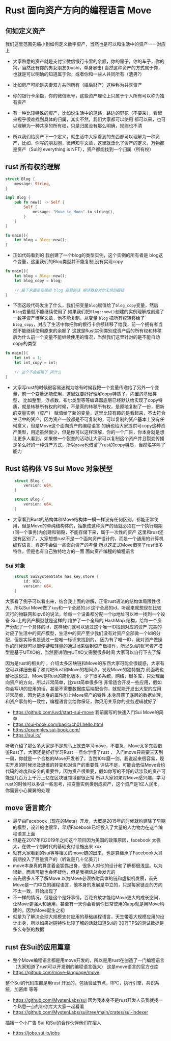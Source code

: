 # Rust 面向资产方向的编程语言 Move

## 何如定义资产
我们这里范围先缩小到如何定义数字资产，当然也是可以和生活中的资产一一对应上
- 大家熟悉的资产就是支付宝微信银行卡里的余额，你的房子，你的车子，你的狗，当然还有你的男女朋友(bushi，单身暴击)
当然这种资产的方式属于你，也就是可以明确的知道属于你，或者你和一些人共同所有（渣男?）
- 比如房产可能是夫妻双方共同所有（婚后财产）这种称为共享资产
- 你的银行卡余额，你的微信账号，这些资产理论上只属于个人所有可以称为独有资产
- 有一种比较特殊的资产，比如说生活中的道路，路边的野花（不要采），看起来视乎很难找到具体的归属，其实不然，我们大家都可以使用
都可以采，也可以理解为一种共享的所有权，只是归属没有那么明确，规则也不清

- 所以我们给资产下一个定义，就生活中大家看到的东西都可以理解为一种资产，比如，你写的朋友圈，微博知乎文章，这里就泛化了资产的定义，万物都是资产（Sui的 everything is NFT），资产都能找到一个归属（所有权）

## rust 所有权的理解
```rust
struct Blog {
    message: String,
}

impl Blog {
    pub fn new() -> Self {
        Self {
            message: "Move to Moon".to_string(),
        }
    }
}

fn main(){
    let blog = Blog::new();
}

```
- 正如代码看到的 我创建了一个blog的类型实例，这个实例的所有者是 blog这个变量，这里我们的Blog类型并不能复制,没有实现copy 
```rust
fn main(){
    let blog = Blog::new();
    let blog_copy = blog;
    
    // 接下来要是在使用 blog 变量的话 编译器会对你无情的报错
}
```
- 下面这段代码发生了什么，我们把变量`blog`赋值给了`blog_copy`变量，然后`blog`变量就不能继续使用了
如果我们把`Blog::new()`创建的实例理解成创建了一数字资产博客文章，他不能复制，从变量 `blog` 把所有权转移给了 `blog_copy`，对应了生活中你把你的银行卡余额转移了给我，前一个拥有者当然不能继续使用原来的余额了
这就是Rust实例类别成资产后的所有权和转移后为什么前一个变量不能继续使用的情况，当然我们这里针对的是不能自动copy的类型

```rust
fn main(){
    let int = 1;
    let int_copy = int;
    
    // 这个不会报错了 问什么
}
```
- 大家写rust的时候很容易迷糊为啥有时候我把一个变量传递给了另外一个变量，前一个变量还能使用，这里就要好好理解copy特质了，内置的基础类型，
比如整型，浮点数，布尔类型等等编译器底层已经默认给实现了copy特质，就是转移所有权的时候，不是真的转移所有权，是原地复制了一份，把新的变量实例（资产）
赋值给了新的变量，这里比较有趣的是看起来，不太符合生活中的资产，因为资产一般都是不可复制的，可以复制的资产基本上没有任何意义，但是Move这个面向资产的编程语言
的确也给大家提供可copy这种资产类型，用途虽然很少，但是你可以这样理解，你的一个广告，你本身就是想让更多人看到，如果做一个裂变的活动让大家可以复制这个资产并且裂变传播
是多么好的一种资产方式，所以`move`也借鉴了rust的copy特质，当然名字叫了能力

## Rust 结构体 VS Sui Move 对象模型

```rust
    struct Blog {
        version: u64,
    }
```

```rust
    struct Blog {
        version: u64,
    }
```
- 大家看到Rust的结构体和Move结构体一模一样没有任何区别，都能正常使用，但是Move的单纯结构体的，抽象成这种资产的话就必须在一个执行周期(同一个事务)内创建和销毁，不能存储下来，属于一次性的资产
这里和rust还是有区别了，大家想想rust不是一个面向资产设计的，而是一个通用的计算机编程语言，肯定不会做一些面向资产的考量
所以这正式Move借鉴了rust很多特性，但是也有自己独特地方的一面 面向资产编程的编程语言

### Sui 对象
```rust
    struct SuiSystemState has key,store {
        id: UID,
        version: u64,
    }
```
大家看了例子可以看出来，结合我上面的讲解，正常rust语法的结构体局限性很大，所以Sui Move做了`key`和一个全局的`id`
这个全局的id，听起来就想现在比较流行的物联网和ipv6的说法，给每一个设备都分配一个ip地址可以唯一找到一个设备
Sui上的资产模型就是这样的 维护了一个全局的 HashMap 结构，给每一个资产分配了一个具体的id，这样我们就可以通过这个唯一ID找到对应的资产
完美的对应了生活中的资产模型，生活中的资产至少我们没有对资产全部做一个id的分配，但是实际也是通过一些唯一标识来找到的，
因为有了唯一ID，我对资产做操作的时候就可以很便捷和轻量的通过id来做到资产做操作，所以Sui的账号资产模型是基于UTXO的，当然要讲明白UTXO又需要很多时间
大家可以自行下去了解


因为是rust的相关的 ，介绍太多区块链和Move的东西大家可能会很疑惑，大家有空可以详细去看了和对吧Rust和Move的相同点，发现Move的独特魅力
前面我也给社区说过，Move是Rust的简化版本，少了很多系统，网络，很多库，只处理面向资产的方向，所以非常简单，比rust简单很多倍
非常适合开发一些应用，假如你会写UI的应用的话，甚至不需要数据库后端配合你，就就能开发出大型的应用非常简单，因为链本身的属性加上Move资产的特性
本身屏蔽了底层的数据处理，和资产事务的一致性，编程语言会给你保证，你只用关系你的业务逻辑就好了

- https://github.com/uvd/start-sui-move 我前面写的快速入门Sui Move的简单
- https://sui-book.com/basic/ch01.hello.html
- https://examples.sui-book.com/
- https://sui.io/


听我介绍了那么多大家是不是想马上就去学习move，不要急，Move太多东西借鉴Rust了，大家还是好好学习Rust 一旦你学懂了rust ，
入门move只需要三天到一周，你就是一个合格的Move开发者了，当然10年磨一剑，我说起来很容易，现实开发的时候涉及思维的转变和对资产的重要性
评估不足，可能会低估Move合约代码的难度和安全的重要性，因为资产很重要，假如你写的不好的话涉及的资产可能是几百万上千万上亿在区块链领域都很正常
所以大家如果对Move感兴趣，学习rust的时候可以多做一些思考，把变量实例类别成资产，这个资产是1亿人民币，你需要小心翼翼的处理


## move 语言简介
- 最早由Facebook（现在的Meta）开发，大概是2015年的时候就构建除了早期的模型，设计的也很早，早期Facebook已经投入了大量的人力物力在这个编程语言上面
- 但是在2017年和2019年之间这个项目因为美国的政策原因，facebook 太强大，在做一个划时代的基础支付设施出来 xxx
- 就有大家看到的sui等等相关的move链的出来，也是算继承了Facebook大哥前期投入了巨量资产的（听说是几十亿美刀）
- move本身真的算含着金钥匙出身，很多人对他的设计和了解都很浅显。以为很新，而且可能也会怀疑他，但是我相信总会发光的
- 首先很多人不了解Move 以为Move必须依附具体的链和虚拟机发展，首先Move是一门中立的编程语言，他本身的发展是中立的，只是每家链走的方向不太一致，开始出现了
- 不一样的情况，但是这个是好事情，百花齐放才能给Move更大的成长空间，让Move更强大和通用，甚至有一天你会看到你日常使用的app就是用Move构建的，因为Move诞生之初
- 就是为了解决全球大规模支付应用的基础编程语言，天生带着大规模应用的设计出身，所以如果对链特性比较了解的话就知道Sui的 30万TPS的测试数据是多么夸张的数据


## rust 在Sui的应用篇章

- 整个Move编程语言都是用move开发的，所以是用rust在创造了一门编程语言 （大家知道了rust可以开发别的编程语言强大）
这是move语言的官方仓库
- https://github.com/move-language/move

 整个Sui的代码库都是用rust 开发的，包括验证节点，RPC，执行引擎，共识系统，加密库 等等
- https://github.com/MystenLabs/sui 
 因为我本身不是rust开发人员我就找一个熟悉一点的带你库大大家一起看看
- https://github.com/MystenLabs/sui/tree/main/crates/sui-indexer

插播一个小广告 Sui 和Sui的合作伙伴他们在招人
- https://jobs.sui.io/jobs









